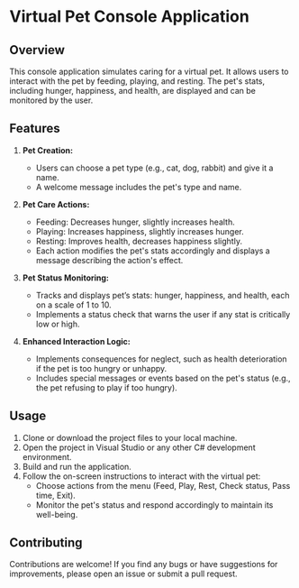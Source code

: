 # Virtual Pet Console Application

## Overview
This console application simulates caring for a virtual pet. It allows users to interact with the pet by feeding, playing, and resting. The pet's stats, including hunger, happiness, and health, are displayed and can be monitored by the user. 

## Features
1. **Pet Creation:**
   - Users can choose a pet type (e.g., cat, dog, rabbit) and give it a name.
   - A welcome message includes the pet's type and name.

2. **Pet Care Actions:**
   - Feeding: Decreases hunger, slightly increases health.
   - Playing: Increases happiness, slightly increases hunger.
   - Resting: Improves health, decreases happiness slightly.
   - Each action modifies the pet's stats accordingly and displays a message describing the action's effect.

3. **Pet Status Monitoring:**
   - Tracks and displays pet’s stats: hunger, happiness, and health, each on a scale of 1 to 10.
   - Implements a status check that warns the user if any stat is critically low or high.

4. **Enhanced Interaction Logic:**
   - Implements consequences for neglect, such as health deterioration if the pet is too hungry or unhappy.
   - Includes special messages or events based on the pet's status (e.g., the pet refusing to play if too hungry).

## Usage
1. Clone or download the project files to your local machine.
2. Open the project in Visual Studio or any other C# development environment.
3. Build and run the application.
4. Follow the on-screen instructions to interact with the virtual pet:
   - Choose actions from the menu (Feed, Play, Rest, Check status, Pass time, Exit).
   - Monitor the pet's status and respond accordingly to maintain its well-being.

## Contributing
Contributions are welcome! If you find any bugs or have suggestions for improvements, please open an issue or submit a pull request.

